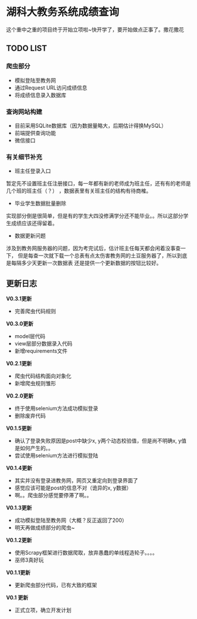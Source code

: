 # 湖科大教务系统成绩查询

这个重中之重的项目终于开始立项啦~快开学了，要开始做点正事了。撒花撒花

## TODO LIST

### 爬虫部分

- 模拟登陆至教务网
- 通过Request URL访问成绩信息
- 将成绩信息录入数据库

### 查询网站构建

- 目前采用SQLite数据库（因为数据量略大，后期估计得换MySQL）
- 前端提供查询功能
- 微信接口

### 有关细节补充
- 班主任登录入口

暂定先不设置班主任注册接口，每一年都有新的老师成为班主任，还有有的老师是几个班的班主任（？）
，数据表里有关班主任的结构有待商榷。

- 毕业学生数据批量删除

实现部分倒是很简单，但是有的学生大四没修满学分还不能毕业。。所以这部分学生成绩应该还得留着。

- 数据更新问题

涉及到教务网服务器的问题，因为考完试后，估计班主任每天都会闲着没事查一下，
但是每查一次就下载一个总表有点太伤害教务网的土豆服务器了，所以到底是每隔多少天更新一次数据表
还是提供一个更新数据的按钮比较好。

## 更新日志
**V0.3.1更新**

- 完善爬虫代码规则

**V0.3.0更新**

- model层代码
- view层部分数据录入代码
- 新增requirements文件

**V0.2.1更新**

- 爬虫代码结构面向对象化
- 新增爬虫规则雏形

**V0.2.0更新**

- 终于使用selenium方法成功模拟登录
- 删除废弃代码

**V0.1.5更新**

- 确认了登录失败原因是post中缺少x, y两个动态校验值，但是尚不明确x, y值是如何产生的。。
- 尝试使用selenium方法进行模拟登陆

**V0.1.4更新**

- 其实并没有登录进教务网，网页又重定向到登录界面了
- 感觉应该可能是post的信息不对（诡异的x, y数据）
- 啊。。爬虫部分感觉要停滞了啊。。

**V0.1.3更新**

- 成功模拟登陆至教务网（大概？反正返回了200）
- 明天再做成绩部分的爬虫~


**V0.1.2更新**

- 使用Scrapy框架进行数据爬取，放弃愚蠢的单线程造轮子。。。。
- 巫师3真好玩


**V0.1.1更新**

- 更新爬虫部分代码，已有大致的框架

**V0.1 更新**

- 正式立项，确立开发计划 